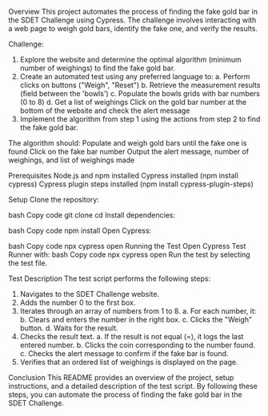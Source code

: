 
Overview
This project automates the process of finding the fake gold bar in the SDET Challenge using Cypress. The challenge involves interacting with a web page to weigh gold bars, identify the fake one, and verify the results.

Challenge:
1. Explore the website and determine the optimal algorithm (minimum number of weighings) to find the fake gold bar.
2. Create an automated test using any preferred language to:
 a. Perform clicks on buttons ("Weigh", "Reset")
 b. Retrieve the measurement results (field between the 'bowls')
 c. Populate the bowls grids with bar numbers (0 to 8)
 d. Get a list of weighings
Click on the gold bar number at the bottom of the website and check the alert message
3. Implement the algorithm from step 1 using the actions from step 2 to find the fake gold bar. 

The algorithm should:
Populate and weigh gold bars until the fake one is found
Click on the fake bar number
Output the alert message, number of weighings, and list of weighings made

Prerequisites
Node.js and npm installed
Cypress installed (npm install cypress)
Cypress plugin steps installed (npm install cypress-plugin-steps)


Setup
Clone the repository:

bash
Copy code
git clone <repository-url>
cd <repository-directory>
Install dependencies:

bash
Copy code
npm install
Open Cypress:

bash
Copy code
npx cypress open
Running the Test
Open Cypress Test Runner with:
bash
Copy code
npx cypress open
Run the test by selecting the test file.


Test Description
The test script performs the following steps:

1. Navigates to the SDET Challenge website.
2. Adds the number 0 to the first box.
3. Iterates through an array of numbers from 1 to 8.
    a. For each number, it:
    b. Clears and enters the number in the right box.
    c. Clicks the "Weigh" button.
    d. Waits for the result.
4. Checks the result text.
    a. If the result is not equal (=), it logs the last entered number.
    b. Clicks the coin corresponding to the number found.
    c. Checks the alert message to confirm if the fake bar is found.
5. Verifies that an ordered list of weighings is displayed on the page.

Conclusion
This README provides an overview of the project, setup instructions, and a detailed description of the test script. By following these steps, you can automate the process of finding the fake gold bar in the SDET Challenge.